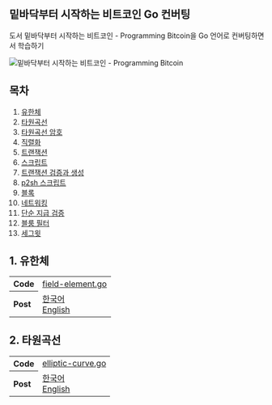 ## 밑바닥부터 시작하는 비트코인 Go 컨버팅

도서 밑바닥부터 시작하는 비트코인 - Programming Bitcoin을 Go 언어로 컨버팅하면서 학습하기

![밑바닥부터 시작하는 비트코인 - Programming Bitcoin](https://image.aladin.co.kr/product/21431/49/cover500/k422636996_1.jpg)

## 목차

1. [유한체](#1-유한체)
2. [타원곡선](#2-타원곡선)
3. [타원곡선 암호](#3-타원곡선-암호)
4. [직렬화](#4-직렬화)
5. [트랜잭션](#5-트랜잭션)
6. [스크립트](#6-스크립트)
7. [트랜잭션 검증과 생성](#7-트랜잭션-검증과-생성)
8. [p2sh 스크립트](#8-p2sh-스크립트)
9. [블록](#9-블록)
10. [네트워킹](#10-네트워킹)
11. [단순 지급 검증](#11-단순-지급-검증)
12. [블룸 필터](#12-블룸-필터)
13. [세그윗](#13-세그윗)

## 1. 유한체

<table>
  <tbody>
    <tr>
      <th align="left">Code</th>
      <td><a href="./chapter1-finite-field/field-element.go">field-element.go</a></td>
    </tr>
    <tr>
      <th align="left">Post</th>
      <td><a href="./chapter1-finite-field/index.html">한국어</a>
      <br/>
      <a href="./chapter1-finite-field/en.html">English</a>
      </td>
    </tr>
  </tbody>
  </table>

## 2. 타원곡선

<table>
  <tbody>
    <tr>
      <th align="left">Code</th>
      <td><a href="./chapter2-elliptic-curve/elliptic-curve.go">elliptic-curve.go</a></td>
    </tr>
    <tr>
      <th align="left">Post</th>
      <td><a href="./chapter2-elliptic-curve/index.html">한국어</a>
      <br/>
      <a href="./chapter2-elliptic-curve/en.html">English</a>
      </td>
    </tr>
  </tbody>
  </table>
